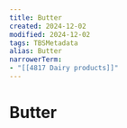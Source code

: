 ```yaml
---
title: Butter
created: 2024-12-02
modified: 2024-12-02
tags: TBSMetadata
alias: Butter
narrowerTerm:
- "[[4817 Dairy products]]"
---
```

# Butter
